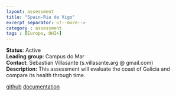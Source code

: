 ```yaml
---
layout: assessment
title: "Spain-Ria de Vigo"
excerpt_separator: <!--more-->
category : assessment
tags : [Europe, OHI+]
---
```


**Status**: Active  
**Leading group**: Campus do Mar  
**Contact**: Sebastian Villasante (s.villasante.arg @ gmail.com)  
**Description:** This assessment will evaluate the coast of Galicia and compare its health through time.

<a href="https://github.com/OHI-Science/rdv" target="_blank">github</a>
[documentation](/resources/publications#spain) 